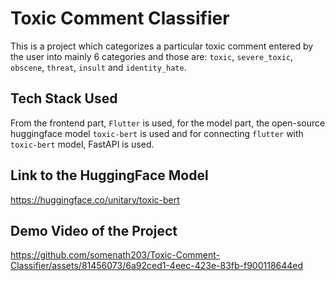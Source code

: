 # Toxic Comment Classifier

This is a project which categorizes a particular toxic comment entered by the user into mainly 6 categories and those are: `toxic`, `severe_toxic`, `obscene`, `threat`, `insult` and `identity_hate`.

## Tech Stack Used

From the frontend part, `Flutter` is used, for the model part, the open-source huggingface model `toxic-bert` is used and for connecting `flutter` with `toxic-bert` model, FastAPI is used.

## Link to the HuggingFace Model

https://huggingface.co/unitary/toxic-bert

## Demo Video of the Project

https://github.com/somenath203/Toxic-Comment-Classifier/assets/81456073/6a92ced1-4eec-423e-83fb-f900118644ed
